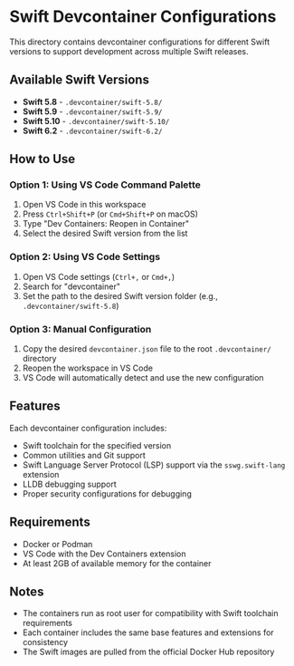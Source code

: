# Swift Devcontainer Configurations

This directory contains devcontainer configurations for different Swift versions to support development across multiple Swift releases.

## Available Swift Versions

- **Swift 5.8** - `.devcontainer/swift-5.8/`
- **Swift 5.9** - `.devcontainer/swift-5.9/`
- **Swift 5.10** - `.devcontainer/swift-5.10/`
- **Swift 6.2** - `.devcontainer/swift-6.2/`

## How to Use

### Option 1: Using VS Code Command Palette
1. Open VS Code in this workspace
2. Press `Ctrl+Shift+P` (or `Cmd+Shift+P` on macOS)
3. Type "Dev Containers: Reopen in Container"
4. Select the desired Swift version from the list

### Option 2: Using VS Code Settings
1. Open VS Code settings (`Ctrl+,` or `Cmd+,`)
2. Search for "devcontainer"
3. Set the path to the desired Swift version folder (e.g., `.devcontainer/swift-5.8`)

### Option 3: Manual Configuration
1. Copy the desired `devcontainer.json` file to the root `.devcontainer/` directory
2. Reopen the workspace in VS Code
3. VS Code will automatically detect and use the new configuration

## Features

Each devcontainer configuration includes:
- Swift toolchain for the specified version
- Common utilities and Git support
- Swift Language Server Protocol (LSP) support via the `sswg.swift-lang` extension
- LLDB debugging support
- Proper security configurations for debugging

## Requirements

- Docker or Podman
- VS Code with the Dev Containers extension
- At least 2GB of available memory for the container

## Notes

- The containers run as root user for compatibility with Swift toolchain requirements
- Each container includes the same base features and extensions for consistency
- The Swift images are pulled from the official Docker Hub repository
